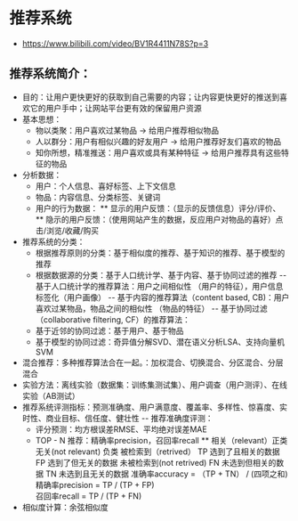 # 推荐系统
- https://www.bilibili.com/video/BV1R4411N78S?p=3
## 推荐系统简介：
- 目的：让用户更快更好的获取到自己需要的内容；让内容更快更好的推送到喜欢它的用户手中；让网站平台更有效的保留用户资源
- 基本思想：
    * 物以类聚：用户喜欢过某物品 -> 给用户推荐相似物品
    * 人以群分：用户有相似兴趣的好友用户 -> 给用户推荐好友们喜欢的物品
    * 知你所想，精准推送：用户喜欢或具有某种特征 -> 给用户推荐具有这些特征的物品
- 分析数据：
    * 用户：个人信息、喜好标签、上下文信息
    * 物品：内容信息、分类标签、关键词
    * 用户的行为数据：
        ** 显示的用户反馈：（显示的反馈信息）评分/评价、
        ** 隐示的用户反馈：（使用网站产生的数据，反应用户对物品的喜好）点击/浏览/收藏/购买
- 推荐系统的分类：
    * 根据推荐原则的分类：基于相似度的推荐、基于知识的推荐、基于模型的推荐
    * 根据数据源的分类：基于人口统计学、基于内容、基于协同过滤的推荐
-- 基于人口统计学的推荐算法：用户之间相似性 （用户的特征），用户信息标签化（用户画像）
-- 基于内容的推荐算法（content based, CB)：用户喜欢过某物品，物品之间的相似性 （物品的特征）
-- 基于协同过滤（collaborative filtering, CF）的推荐算法：
    * 基于近邻的协同过滤：基于用户、基于物品
    * 基于模型的协同过滤：奇异值分解SVD、潜在语义分析LSA、支持向量机SVM
- 混合推荐：多种推荐算法合在一起。：加权混合、切换混合、分区混合、分层混合
- 实验方法：离线实验（数据集：训练集测试集）、用户调查（用户测评）、在线实验（AB测试）
- 推荐系统评测指标：预测准确度、用户满意度、覆盖率、多样性、惊喜度、实时性、商业目标、信任度、健壮性
-- 推荐准确度评测：
    * 评分预测：均方根误差RMSE、平均绝对误差MAE
    * TOP - N 推荐：精确率precision，召回率recall 
    **                              相关（relevant）正类          无关(not relevant) 负类
        被检索到（retrived）           TP  选到了且相关的数据         FP  选到了但无关的数据
        未被检索到(not retrived)       FN  未选到但相关的数据         TN  未选到且无关的数据
    准确率accuracy = （TP + TN） / (四项之和)
    精确率precision = TP / (TP + FP)   
    召回率recall = TP / (TP + FN)
- 相似度计算：余弦相似度